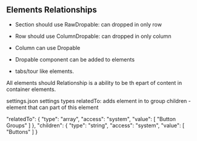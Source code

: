## Elements Relationships

- Section should use RawDropable: can dropped in only row
- Row should use ColumnDropable: can dropped in only column
- Column can use Dropable

- Dropable component can be added to elements
- tabs/tour like elements.

All elements should 
Relationship is a ability to be th epart of content in container elements.

settings.json settings types
relatedTo: adds element in to group
children - element that can part of this element

  "relatedTo": {
    "type": "array",
    "access": "system",
    "value": [
      "Button Groups"
    ]
  },
  "children": {
    "type": "string",
    "access": "system",
    "value": [
      "Buttons"
    ]
  }
